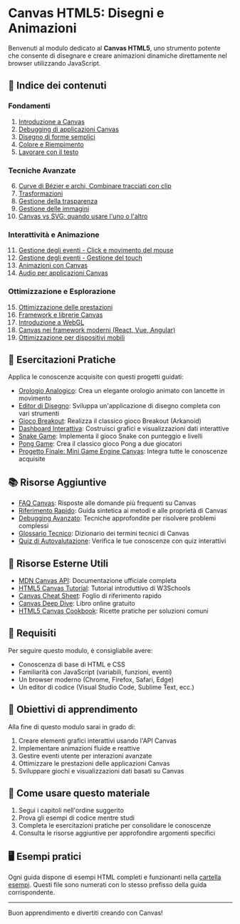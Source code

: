# Canvas HTML5: Disegni e Animazioni

Benvenuti al modulo dedicato al **Canvas HTML5**, uno strumento potente che consente di disegnare e creare animazioni dinamiche direttamente nel browser utilizzando JavaScript.

## 📑 Indice dei contenuti

### Fondamenti
01. [Introduzione a Canvas](<07.01 Introduzione a Canvas.md>)
02. [Debugging di applicazioni Canvas](<07.02 Debugging di applicazioni Canvas.md>)
03. [Disegno di forme semplici](<07.03 Disegno di forme semplici.md>)
04. [Colore e Riempimento](<07.04 Colore e Riempimento.md>)
05. [Lavorare con il testo](<07.05 Lavorare con il testo.md>)

### Tecniche Avanzate
06. [Curve di Bézier e archi, Combinare tracciati con clip](<07.06 Curve di Bezier e archi, Combinare tracciati con clip.md>)
07. [Trasformazioni](<07.07 Trasformazioni.md>)
08. [Gestione della trasparenza](<07.08 Gestione della trasparenza.md>)
09. [Gestione delle immagini](<07.09 Gestione delle immagini.md>)
10. [Canvas vs SVG: quando usare l'uno o l'altro](<07.15 Canvas vs SVG.md>)

### Interattività e Animazione
11. [Gestione degli eventi - Click e movimento del mouse](<07.10 Gestione degli eventi - Click e movimento del mouse.md>)
12. [Gestione degli eventi - Gestione del touch](<07.11 Gestione degli eventi - Gestione del touch.md>)
13. [Animazioni con Canvas](<07.12 Animazioni con Canvas.md>)
14. [Audio per applicazioni Canvas](<07.16 Audio per applicazioni Canvas.md>)

### Ottimizzazione e Esplorazione
15. [Ottimizzazione delle prestazioni](<07.13 Ottimizzazione delle prestazioni.md>)
16. [Framework e librerie Canvas](<07.14 Framework e librerie Canvas.md>)
17. [Introduzione a WebGL](<07.17 Introduzione a WebGL.md>)
18. [Canvas nei framework moderni (React, Vue, Angular)](<07.18 Canvas nei framework moderni.md>)
19. [Ottimizzazione per dispositivi mobili](<07.19 Ottimizzazione per dispositivi mobili.md>)

## 🧪 Esercitazioni Pratiche

Applica le conoscenze acquisite con questi progetti guidati:

- [Orologio Analogico](<Esercitazioni/orologio-analogico.md>): Crea un elegante orologio animato con lancette in movimento
- [Editor di Disegno](<Esercitazioni/editor-disegno.md>): Sviluppa un'applicazione di disegno completa con vari strumenti
- [Gioco Breakout](<Esercitazioni/breakout-game.md>): Realizza il classico gioco Breakout (Arkanoid)
- [Dashboard Interattiva](<Esercitazioni/dashboard-interattiva.md>): Costruisci grafici e visualizzazioni dati interattive
- [Snake Game](<Esercitazioni/snake-game.md>): Implementa il gioco Snake con punteggio e livelli
- [Pong Game](<Esercitazioni/pong-game.md>): Crea il classico gioco Pong a due giocatori
- [Progetto Finale: Mini Game Engine Canvas](<Esercitazioni/progetto-finale.md>): Integra tutte le conoscenze acquisite

## 📚 Risorse Aggiuntive

- [FAQ Canvas](<Risorse/FAQ_Canvas.md>): Risposte alle domande più frequenti su Canvas
- [Riferimento Rapido](<Risorse/RiferimentoRapido.md>): Guida sintetica ai metodi e alle proprietà di Canvas
- [Debugging Avanzato](<Risorse/DebuggingAvanzato.md>): Tecniche approfondite per risolvere problemi complessi
- [Glossario Tecnico](<Risorse/GlossarioTecnico.md>): Dizionario dei termini tecnici di Canvas
- [Quiz di Autovalutazione](<Risorse/Quiz.md>): Verifica le tue conoscenze con quiz interattivi

## 🔗 Risorse Esterne Utili

- [MDN Canvas API](https://developer.mozilla.org/en-US/docs/Web/API/Canvas_API): Documentazione ufficiale completa
- [HTML5 Canvas Tutorial](https://www.w3schools.com/html/html5_canvas.asp): Tutorial introduttivo di W3Schools
- [Canvas Cheat Sheet](https://simon.html5.org/dump/html5-canvas-cheat-sheet.html): Foglio di riferimento rapido
- [Canvas Deep Dive](https://joshondesign.com/p/books/canvasdeepdive/title.html): Libro online gratuito
- [HTML5 Canvas Cookbook](https://www.packtpub.com/product/html5-canvas-cookbook/9781849691727): Ricette pratiche per soluzioni comuni

## 🔧 Requisiti

Per seguire questo modulo, è consigliabile avere:

- Conoscenza di base di HTML e CSS
- Familiarità con JavaScript (variabili, funzioni, eventi)
- Un browser moderno (Chrome, Firefox, Safari, Edge)
- Un editor di codice (Visual Studio Code, Sublime Text, ecc.)

## 🎯 Obiettivi di apprendimento

Alla fine di questo modulo sarai in grado di:

1. Creare elementi grafici interattivi usando l'API Canvas
2. Implementare animazioni fluide e reattive
3. Gestire eventi utente per interazioni avanzate
4. Ottimizzare le prestazioni delle applicazioni Canvas
5. Sviluppare giochi e visualizzazioni dati basati su Canvas

## 📝 Come usare questo materiale

1. Segui i capitoli nell'ordine suggerito
2. Prova gli esempi di codice mentre studi
3. Completa le esercitazioni pratiche per consolidare le conoscenze
4. Consulta le risorse aggiuntive per approfondire argomenti specifici

## 🖥️ Esempi pratici

Ogni guida dispone di esempi HTML completi e funzionanti nella [cartella esempi](<esempi/>).
Questi file sono numerati con lo stesso prefisso della guida corrispondente.

---

Buon apprendimento e divertiti creando con Canvas!